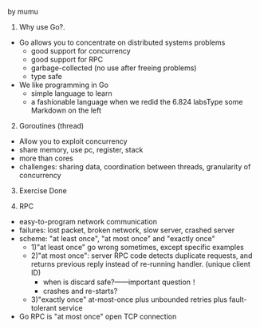 by mumu

1. Why use Go?.
  - Go allows you to concentrate on distributed systems problems
    - good support for concurrency
    - good support for RPC
    - garbage-collected (no use after freeing problems)
    - type safe
  - We like programming in Go
      - simple language to learn
      - a fashionable language when we redid the 6.824 labsType some Markdown on the left
      
2. Goroutines (thread)
  - Allow you to exploit concurrency
  - share memory, use pc, register, stack
  - more than cores
  - challenges: sharing data, coordination between threads, granularity of concurrency

3. Exercise  Done

4. RPC
  - easy-to-program network communication
  - failures: lost packet, broken network, slow server, crashed server
  - scheme: "at least once", "at most once" and "exactly once"
	- 1)"at least once" go wrong sometimes, except specific examples
	- 2)"at most once": server RPC code detects duplicate requests, and returns previous reply instead of re-running handler. (unique client ID)
    	- when is discard safe?——important question！
    	- crashes and re-starts?
	- 3)"exactly once" at-most-once plus unbounded retries plus fault-tolerant service
  - Go RPC is "at most once" open TCP connection
